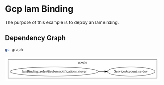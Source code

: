 # Gcp Iam Binding

The purpose of this example is to deploy an IamBinding.

## Dependency Graph

```sh
gc graph
```

![Graph](grucloud.svg)
